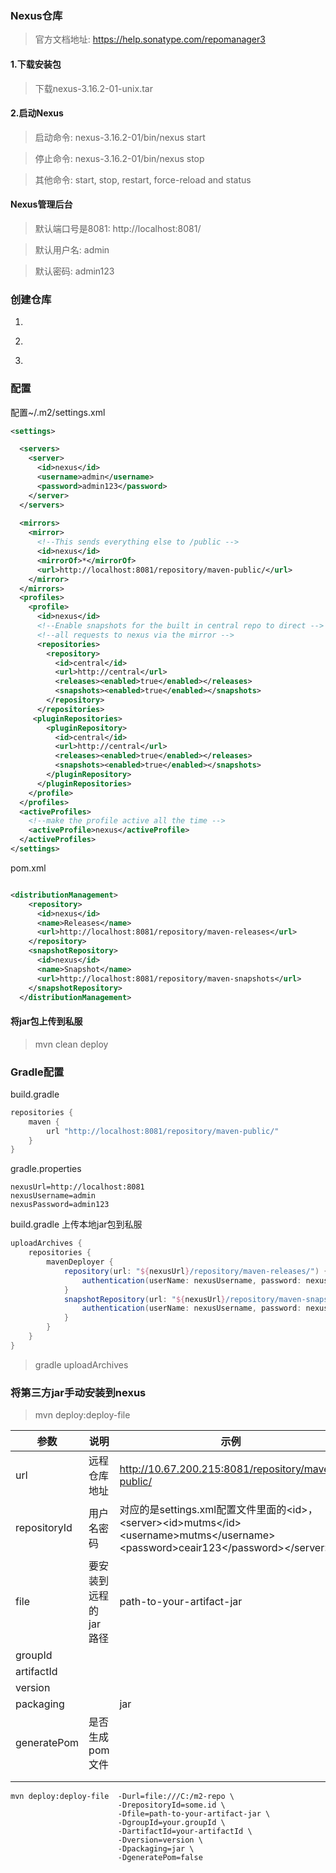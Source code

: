 ### Nexus仓库
> 官方文档地址: https://help.sonatype.com/repomanager3

#### 1.下载安装包
> 下载nexus-3.16.2-01-unix.tar


#### 2.启动Nexus
> 启动命令: nexus-3.16.2-01/bin/nexus start

> 停止命令: nexus-3.16.2-01/bin/nexus stop

> 其他命令: start, stop, restart, force-reload and status

#### Nexus管理后台
> 默认端口号是8081: http://localhost:8081/

> 默认用户名: admin

> 默认密码: admin123

### 创建仓库
1.

[](doc/images/p1.png)

2.

[](doc/images/p2.png)

3.

[](doc/images/p3.png)


### 配置

配置~/.m2/settings.xml

```xml
<settings>

  <servers>
    <server>
      <id>nexus</id>
      <username>admin</username>
      <password>admin123</password>
    </server>
  </servers>
  
  <mirrors>
    <mirror>
      <!--This sends everything else to /public -->
      <id>nexus</id>
      <mirrorOf>*</mirrorOf>
      <url>http://localhost:8081/repository/maven-public/</url>
    </mirror>
  </mirrors>
  <profiles>
    <profile>
      <id>nexus</id>
      <!--Enable snapshots for the built in central repo to direct -->
      <!--all requests to nexus via the mirror -->
      <repositories>
        <repository>
          <id>central</id>
          <url>http://central</url>
          <releases><enabled>true</enabled></releases>
          <snapshots><enabled>true</enabled></snapshots>
        </repository>
      </repositories>
     <pluginRepositories>
        <pluginRepository>
          <id>central</id>
          <url>http://central</url>
          <releases><enabled>true</enabled></releases>
          <snapshots><enabled>true</enabled></snapshots>
        </pluginRepository>
      </pluginRepositories>
    </profile>
  </profiles>
  <activeProfiles>
    <!--make the profile active all the time -->
    <activeProfile>nexus</activeProfile>
  </activeProfiles>
</settings>
```

pom.xml

```xml

<distributionManagement>
    <repository>
      <id>nexus</id>
      <name>Releases</name>
      <url>http://localhost:8081/repository/maven-releases</url>
    </repository>
    <snapshotRepository>
      <id>nexus</id>
      <name>Snapshot</name>
      <url>http://localhost:8081/repository/maven-snapshots</url>
    </snapshotRepository>
  </distributionManagement>

```

#### 将jar包上传到私服

> mvn clean deploy

### Gradle配置

build.gradle

```groovy
repositories {
    maven {
        url "http://localhost:8081/repository/maven-public/"
    }
}
```

gradle.properties

```properties
nexusUrl=http://localhost:8081
nexusUsername=admin
nexusPassword=admin123 
```

build.gradle 上传本地jar包到私服

```groovy
uploadArchives {
    repositories {
        mavenDeployer {
            repository(url: "${nexusUrl}/repository/maven-releases/") {
                authentication(userName: nexusUsername, password: nexusPassword)
            }
            snapshotRepository(url: "${nexusUrl}/repository/maven-snapshots") {
                authentication(userName: nexusUsername, password: nexusPassword)
            }
        }
    }
}

```

> gradle uploadArchives


### 将第三方jar手动安装到nexus
> mvn deploy:deploy-file

|参数|说明|示例|
|---|---|---|
|url|远程仓库地址|http://10.67.200.215:8081/repository/maven-public/|
|repositoryId|用户名密码|对应的是settings.xml配置文件里面的\<id>，\<server>\<id>mutms\</id>\<username>mutms\</username>\<password>ceair123\</password>\</server>|
|file|要安装到远程的jar路径|path-to-your-artifact-jar|
|groupId|||
|artifactId|||
|version|||
|packaging||jar|
|generatePom|是否生成pom文件||
||||
||||



```
mvn deploy:deploy-file  -Durl=file:///C:/m2-repo \
                        -DrepositoryId=some.id \
                        -Dfile=path-to-your-artifact-jar \
                        -DgroupId=your.groupId \
                        -DartifactId=your-artifactId \
                        -Dversion=version \
                        -Dpackaging=jar \
                        -DgeneratePom=false
```
                       
                       